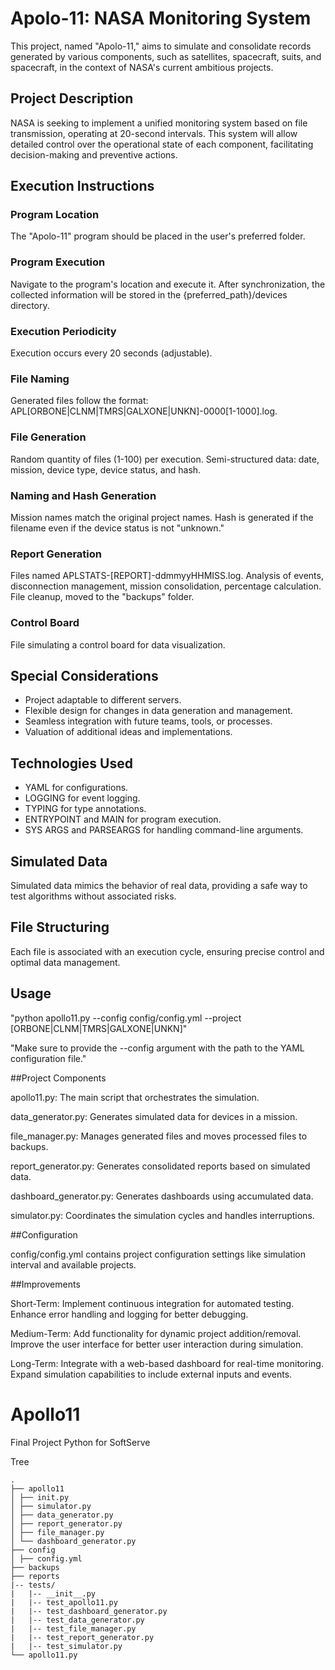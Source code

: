 # Apolo-11: NASA Monitoring System

This project, named "Apolo-11," aims to simulate and consolidate records generated by various components, such as satellites, spacecraft, suits, and spacecraft, in the context of NASA's current ambitious projects.

## Project Description

NASA is seeking to implement a unified monitoring system based on file transmission, operating at 20-second intervals. This system will allow detailed control over the operational state of each component, facilitating decision-making and preventive actions.

## Execution Instructions

### Program Location

The "Apolo-11" program should be placed in the user's preferred folder.

### Program Execution

Navigate to the program's location and execute it. After synchronization, the collected information will be stored in the {preferred_path}/devices directory.

### Execution Periodicity

Execution occurs every 20 seconds (adjustable).

### File Naming

Generated files follow the format: APL[ORBONE|CLNM|TMRS|GALXONE|UNKN]-0000[1-1000].log.

### File Generation

Random quantity of files (1-100) per execution. Semi-structured data: date, mission, device type, device status, and hash.

### Naming and Hash Generation

Mission names match the original project names. Hash is generated if the filename even if the device status is not "unknown."

### Report Generation

Files named APLSTATS-[REPORT]-ddmmyyHHMISS.log. Analysis of events, disconnection management, mission consolidation, percentage calculation. File cleanup, moved to the "backups" folder.

### Control Board

File simulating a control board for data visualization.

## Special Considerations

- Project adaptable to different servers.
- Flexible design for changes in data generation and management.
- Seamless integration with future teams, tools, or processes.
- Valuation of additional ideas and implementations.

## Technologies Used

- YAML for configurations.
- LOGGING for event logging.
- TYPING for type annotations.
- ENTRYPOINT and MAIN for program execution.
- SYS ARGS and PARSEARGS for handling command-line arguments.

## Simulated Data

Simulated data mimics the behavior of real data, providing a safe way to test algorithms without associated risks.

## File Structuring

Each file is associated with an execution cycle, ensuring precise control and optimal data management.

## Usage 

"python apollo11.py --config config/config.yml --project [ORBONE|CLNM|TMRS|GALXONE|UNKN]"

"Make sure to provide the --config argument with the path to the YAML configuration file."


##Project Components

apollo11.py: The main script that orchestrates the simulation.

data_generator.py: Generates simulated data for devices in a mission.

file_manager.py: Manages generated files and moves processed files to backups.

report_generator.py: Generates consolidated reports based on simulated data.

dashboard_generator.py: Generates dashboards using accumulated data.

simulator.py: Coordinates the simulation cycles and handles interruptions.


##Configuration

config/config.yml contains project configuration settings like simulation interval and available projects.

##Improvements

Short-Term:
Implement continuous integration for automated testing.
Enhance error handling and logging for better debugging.

Medium-Term:
Add functionality for dynamic project addition/removal.
Improve the user interface for better user interaction during simulation.

Long-Term:
Integrate with a web-based dashboard for real-time monitoring.
Expand simulation capabilities to include external inputs and events.



# Apollo11
Final Project Python for SoftServe

Tree
```
.
├── apollo11
│ ├── init.py
│ ├── simulator.py
│ ├── data_generator.py
│ ├── report_generator.py
│ ├── file_manager.py
│ └── dashboard_generator.py
├── config
│ ├── config.yml
├── backups
├── reports
|-- tests/
|   |-- __init__.py
|   |-- test_apollo11.py
|   |-- test_dashboard_generator.py
|   |-- test_data_generator.py
|   |-- test_file_manager.py
|   |-- test_report_generator.py
|   |-- test_simulator.py
└── apollo11.py
```
